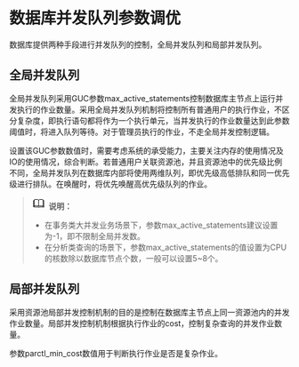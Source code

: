 # 数据库并发队列参数调优<a name="ZH-CN_TOPIC_0245374531"></a>

数据库提供两种手段进行并发队列的控制，全局并发队列和局部并发队列。

## 全局并发队列<a name="zh-cn_topic_0237121496_zh-cn_topic_0073253553_zh-cn_topic_0062863367_section20895258152731"></a>

全局并发队列采用GUC参数max\_active\_statements控制数据库主节点上运行并发执行的作业数量。采用全局并发队列机制将控制所有普通用户的执行作业，不区分复杂度，即执行语句都将作为一个执行单元，当并发执行的作业数量达到此参数阈值时，将进入队列等待。对于管理员执行的作业，不走全局并发控制逻辑。

设置该GUC参数数值时，需要考虑系统的承受能力，主要关注内存的使用情况及IO的使用情况，综合判断。若普通用户关联资源池，并且资源池中的优先级比例不同，全局并发队列在数据库内部将使用两维队列，即优先级高低排队和同一优先级进行排队。在唤醒时，将优先唤醒高优先级队列的作业。

>![](public_sys-resources/icon-note.gif) **说明：**
>   
>-   在事务类大并发业务场景下，参数max\_active\_statements建议设置为-1，即不限制全局并发数。  
>-   在分析类查询的场景下，参数max\_active\_statements的值设置为CPU的核数除以数据库节点个数，一般可以设置5\~8个。  

## 局部并发队列<a name="zh-cn_topic_0237121496_zh-cn_topic_0073253553_zh-cn_topic_0062863367_section43125250152853"></a>

采用资源池局部并发控制机制的目的是控制在数据库主节点上同一资源池内的并发作业数量。局部并发控制机制根据执行作业的cost，控制复杂查询的并发作业数量。

参数parctl\_min\_cost数值用于判断执行作业是否是复杂作业。


